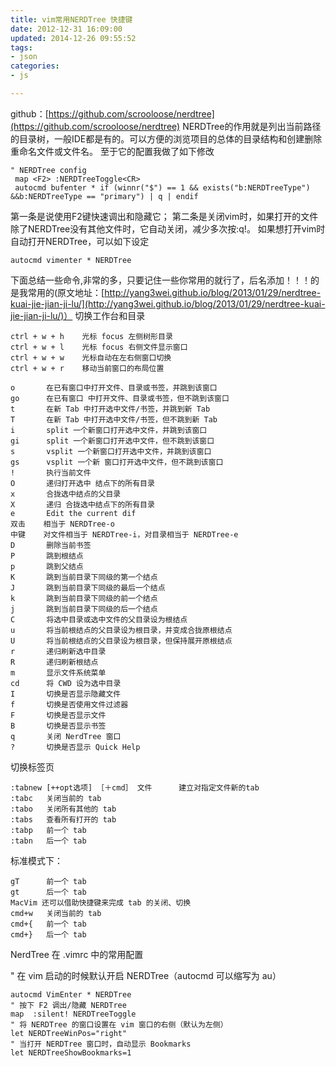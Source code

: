 ```yaml
---
title: vim常用NERDTree 快捷键
date: 2012-12-31 16:09:00
updated: 2014-12-26 09:55:52
tags: 
- json
categories: 
- js

---
```

github：[https://github.com/scrooloose/nerdtree](https://github.com/scrooloose/nerdtree)
NERDTree的作用就是列出当前路径的目录树，一般IDE都是有的。可以方便的浏览项目的总体的目录结构和创建删除重命名文件或文件名。
至于它的配置我做了如下修改

    " NERDTree config
     map <F2> :NERDTreeToggle<CR>
     autocmd bufenter * if (winnr("$") == 1 && exists("b:NERDTreeType") &&b:NERDTreeType == "primary") | q | endif
第一条是说使用F2键快速调出和隐藏它；
第二条是关闭vim时，如果打开的文件除了NERDTree没有其他文件时，它自动关闭，减少多次按:q!。
如果想打开vim时自动打开NERDTree，可以如下设定

    autocmd vimenter * NERDTree

下面总结一些命令,非常的多，只要记住一些你常用的就行了，后名添加！！！的是我常用的(原文地址：[http://yang3wei.github.io/blog/2013/01/29/nerdtree-kuai-jie-jian-ji-lu/](http://yang3wei.github.io/blog/2013/01/29/nerdtree-kuai-jie-jian-ji-lu/)）
切换工作台和目录

    ctrl + w + h    光标 focus 左侧树形目录
    ctrl + w + l    光标 focus 右侧文件显示窗口
    ctrl + w + w    光标自动在左右侧窗口切换
    ctrl + w + r    移动当前窗口的布局位置


<!--more-->

    o       在已有窗口中打开文件、目录或书签，并跳到该窗口
    go      在已有窗口 中打开文件、目录或书签，但不跳到该窗口
    t       在新 Tab 中打开选中文件/书签，并跳到新 Tab
    T       在新 Tab 中打开选中文件/书签，但不跳到新 Tab
    i       split 一个新窗口打开选中文件，并跳到该窗口
    gi      split 一个新窗口打开选中文件，但不跳到该窗口
    s       vsplit 一个新窗口打开选中文件，并跳到该窗口
    gs      vsplit 一个新 窗口打开选中文件，但不跳到该窗口
    !       执行当前文件
    O       递归打开选中 结点下的所有目录
    x       合拢选中结点的父目录
    X       递归 合拢选中结点下的所有目录
    e       Edit the current dif
    双击    相当于 NERDTree-o
    中键    对文件相当于 NERDTree-i，对目录相当于 NERDTree-e
    D       删除当前书签
    P       跳到根结点
    p       跳到父结点
    K       跳到当前目录下同级的第一个结点
    J       跳到当前目录下同级的最后一个结点
    k       跳到当前目录下同级的前一个结点
    j       跳到当前目录下同级的后一个结点
    C       将选中目录或选中文件的父目录设为根结点
    u       将当前根结点的父目录设为根目录，并变成合拢原根结点
    U       将当前根结点的父目录设为根目录，但保持展开原根结点
    r       递归刷新选中目录
    R       递归刷新根结点
    m       显示文件系统菜单
    cd      将 CWD 设为选中目录
    I       切换是否显示隐藏文件
    f       切换是否使用文件过滤器
    F       切换是否显示文件
    B       切换是否显示书签
    q       关闭 NerdTree 窗口
    ?       切换是否显示 Quick Help

切换标签页

    :tabnew [++opt选项] ［＋cmd］ 文件      建立对指定文件新的tab
    :tabc   关闭当前的 tab
    :tabo   关闭所有其他的 tab
    :tabs   查看所有打开的 tab
    :tabp   前一个 tab
    :tabn   后一个 tab

标准模式下：

    gT      前一个 tab
    gt      后一个 tab
    MacVim 还可以借助快捷键来完成 tab 的关闭、切换
    cmd+w   关闭当前的 tab
    cmd+{   前一个 tab
    cmd+}   后一个 tab

NerdTree 在 .vimrc 中的常用配置

" 在 vim 启动的时候默认开启 NERDTree（autocmd 可以缩写为 au）

    autocmd VimEnter * NERDTree
    " 按下 F2 调出/隐藏 NERDTree
    map  :silent! NERDTreeToggle
    " 将 NERDTree 的窗口设置在 vim 窗口的右侧（默认为左侧）
    let NERDTreeWinPos="right"
    " 当打开 NERDTree 窗口时，自动显示 Bookmarks
    let NERDTreeShowBookmarks=1
